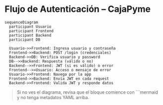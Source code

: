 # Flujo de Autenticación – CajaPyme

```mermaid
sequenceDiagram
  participant Usuario
  participant Frontend
  participant Backend
  participant DB

  Usuario->>Frontend: Ingresa usuario y contraseña
  Frontend->>Backend: POST /login (credenciales)
  Backend->>DB: Verifica usuario y password
  DB-->>Backend: Respuesta (válido o no)
  Backend-->>Frontend: JWT (si es válido) o error
  Frontend-->>Usuario: Acceso o mensaje de error
  Usuario->>Frontend: Navega por la app
  Frontend->>Backend: Envía JWT en cada request
  Backend->>Frontend: Valida JWT y responde datos
```

> Si no ves el diagrama, revisa que el bloque comience con ```mermaid y no tenga metadatos YAML arriba.
